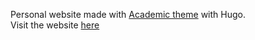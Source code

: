 Personal website made with [Academic theme](https://themes.gohugo.io/academic/) with Hugo. </br>
Visit the website [here](https://levindabhi.github.io)
